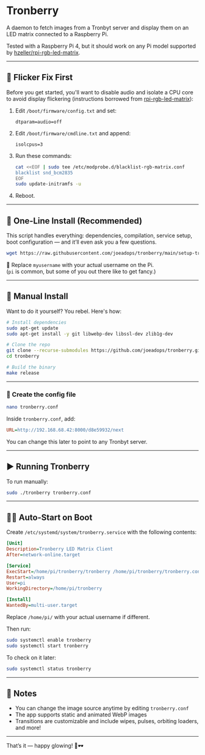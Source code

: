 # Tronberry

A daemon to fetch images from a Tronbyt server and display them on an LED matrix connected to a Raspberry Pi.

Tested with a Raspberry Pi 4, but it should work on any Pi model supported by [hzeller/rpi-rgb-led-matrix](https://github.com/hzeller/rpi-rgb-led-matrix).

---

## 🚫 Flicker Fix First

Before you get started, you'll want to disable audio and isolate a CPU core to avoid display flickering (instructions borrowed from [rpi-rgb-led-matrix](https://github.com/hzeller/rpi-rgb-led-matrix?tab=readme-ov-file#troubleshooting)):

1. Edit `/boot/firmware/config.txt` and set:

    ```
    dtparam=audio=off
    ```

2. Edit `/boot/firmware/cmdline.txt` and append:

    ```
    isolcpus=3
    ```

3. Run these commands:

    ```sh
    cat <<EOF | sudo tee /etc/modprobe.d/blacklist-rgb-matrix.conf
    blacklist snd_bcm2835
    EOF
    sudo update-initramfs -u
    ```

4. Reboot.

---

## 🚀 One-Line Install (Recommended)

This script handles everything: dependencies, compilation, service setup, boot configuration — and it’ll even ask you a few questions.

```sh
wget https://raw.githubusercontent.com/joeadops/tronberry/main/setup-tronberry.sh && chmod +x setup-tronberry.sh && ./setup-tronberry.sh myusername
```

🔧 Replace `myusername` with your actual username on the Pi.  
(`pi` is common, but some of you out there like to get fancy.)

---

## 🔨 Manual Install

Want to do it yourself? You rebel. Here's how:

```sh
# Install dependencies
sudo apt-get update
sudo apt-get install -y git libwebp-dev libssl-dev zlib1g-dev

# Clone the repo
git clone --recurse-submodules https://github.com/joeadops/tronberry.git
cd tronberry

# Build the binary
make release
```

---

### 🔧 Create the config file

```sh
nano tronberry.conf
```

Inside `tronberry.conf`, add:

```ini
URL=http://192.168.68.42:8000/d8e59932/next
```

You can change this later to point to any Tronbyt server.

---

## ▶️ Running Tronberry

To run manually:

```sh
sudo ./tronberry tronberry.conf
```

---

## 🧞‍♂️ Auto-Start on Boot

Create `/etc/systemd/system/tronberry.service` with the following contents:

```ini
[Unit]
Description=Tronberry LED Matrix Client
After=network-online.target

[Service]
ExecStart=/home/pi/tronberry/tronberry /home/pi/tronberry/tronberry.conf
Restart=always
User=pi
WorkingDirectory=/home/pi/tronberry

[Install]
WantedBy=multi-user.target
```

Replace `/home/pi/` with your actual username if different.

Then run:

```sh
sudo systemctl enable tronberry
sudo systemctl start tronberry
```

To check on it later:

```sh
sudo systemctl status tronberry
```

---

## 🧠 Notes

- You can change the image source anytime by editing `tronberry.conf`
- The app supports static and animated WebP images
- Transitions are customizable and include wipes, pulses, orbiting loaders, and more!

---

That’s it — happy glowing! 🌈🕶️
